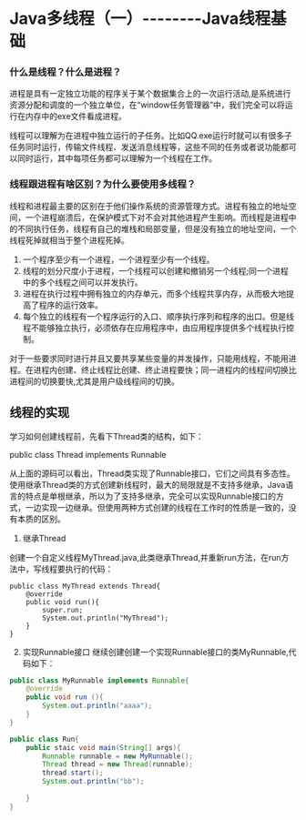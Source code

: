 # Java多线程（一）--------Java线程基础
### 什么是线程？什么是进程？
进程是具有一定独立功能的程序关于某个数据集合上的一次运行活动,是系统进行资源分配和调度的一个独立单位，在“window任务管理器”中，我们完全可以将运行在内存中的exe文件看成进程。

线程可以理解为在进程中独立运行的子任务。比如QQ.exe运行时就可以有很多子任务同时运行，传输文件线程、发送消息线程等，这些不同的任务或者说功能都可以同时运行，其中每项任务都可以理解为一个线程在工作。
### 线程跟进程有啥区别？为什么要使用多线程？
线程和进程最主要的区别在于他们操作系统的资源管理方式。进程有独立的地址空间，一个进程崩溃后，在保护模式下对不会对其他进程产生影响。而线程是进程中的不同执行任务，线程有自己的堆栈和局部变量，但是没有独立的地址空间，一个线程死掉就相当于整个进程死掉。

1. 一个程序至少有一个进程，一个进程至少有一个线程。
2.  线程的划分尺度小于进程，一个线程可以创建和撤销另一个线程;同一个进程中的多个线程之间可以并发执行。
3. 进程在执行过程中拥有独立的内存单元，而多个线程共享内存，从而极大地提高了程序的运行效率。
4. 每个独立的线程有一个程序运行的入口、顺序执行序列和程序的出口。但是线程不能够独立执行，必须依存在应用程序中，由应用程序提供多个线程执行控制。

对于一些要求同时进行并且又要共享某些变量的并发操作，只能用线程，不能用进程。在进程内创建、终止线程比创建、终止进程要快；同一进程内的线程间切换比进程间的切换要快,尤其是用户级线程间的切换。

## 线程的实现
学习如何创建线程前，先看下Thread类的结构，如下：

public class Thread implements Runnable

从上面的源码可以看出，Thread类实现了Runnable接口，它们之间具有多态性。使用继承Thread类的方式创建新线程时，最大的局限就是不支持多继承，Java语言的特点是单根继承，所以为了支持多继承，完全可以实现Runnable接口的方式，一边实现一边继承。但使用两种方式创建的线程在工作时的性质是一致的，没有本质的区别。
1. 继承Thread

创建一个自定义线程MyThread.java,此类继承Thread,并重新run方法，在run方法中，写线程要执行的代码：

    public class MyThread extends Thread{
    	@override
    	public void run(){
    		super.run;
    		System.out.println("MyThread");
    	}
    }

2. 实现Runnable接口
继续创建创建一个实现Runnable接口的类MyRunnable,代码如下：
``` java
public class MyRunnable implements Runnable{
	@override
	public void run (){
		System.out.println("aaaa");
	}
}

public class Run{
	public staic void main(String[] args){
		Runnable runnable = new MyRunnable();
		Thread thread = new Thread(runnable);
		thread.start();
		System.out.println("bb");
		
	}
}
```

